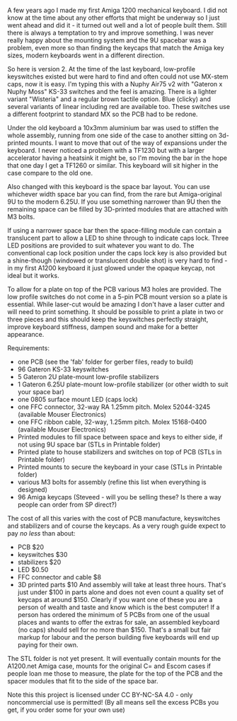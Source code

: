 A few years ago I made my first Amiga 1200 mechanical keyboard. I did not know at the time about any other efforts that might be underway so I just went ahead and did it - it turned out well and a lot of people built them. Still there is always a temptation to try and improve something. I was never really happy about the mounting system and the 9U spacebar was a problem, even more so than finding the keycaps that match the Amiga key sizes, modern keyboards went in a different direction.

So here is version 2. At the time of the last keyboard, low-profile keyswitches existed but were hard to find and often could not use MX-stem caps, now it is easy. I'm typing this with a Nuphy Air75 v2 with "Gateron x Nuphy Moss" KS-33 switches and the feel is amazing. There is a lighter variant "Wisteria" and a regular brown tactile option. Blue (clicky) and several variants of linear including red are available too. These switches use a different footprint to standard MX so the PCB had to be redone.

Under the old keyboard a 10x3mm aluminium bar was used to stiffen the whole assembly, running from one side of the case to another sitting on 3d-printed mounts. I want to move that out of the way of expansions under the keyboard. I never noticed a problem with a TF1230 but with a larger accelerator having a heatsink it might be, so I'm moving the bar in the hope that one day I get a TF1260 or similar. This keyboard will sit higher in the case compare to the old one.

Also changed with this keyboard is the space bar layout. You can use whichever width space bar you can find, from the rare but Amiga-original 9U to the modern 6.25U. If you use something narrower than 9U then the remaining space can be filled by 3D-printed modules that are attached with M3 bolts.

If using a narrower space bar then the space-filling module can contain a translucent part to allow a LED to shine through to indicate caps lock. Three LED positions are provided to suit whatever you want to do. The conventional cap lock position under the caps lock key is also provided but a shine-though (windowed or translucent double shot) is very hard to find - in my first A1200 keyboard it just glowed under the opaque keycap, not ideal but it works.

To allow for a plate on top of the PCB various M3 holes are provided. The low profile switches do not come in a 5-pin PCB mount version so a plate is essential. While laser-cut would be amazing I don't have a laser cutter and will need to print something. It should be possible to print a plate in two or three pieces and this should keep the keyswitches perfectly straight, improve keyboard stiffness, dampen sound and make for a better appearance.

Requirements:
- one PCB (see the 'fab' folder for gerber files, ready to build)
- 96 Gateron KS-33 keyswitches
- 5 Gateron 2U plate-mount low-profile stabilizers
- 1 Gateron 6.25U plate-mount low-profile stabilizer (or other width to suit your space bar)
- one 0805 surface mount LED (caps lock)
- one FFC connector, 32-way RA 1.25mm pitch. Molex 52044-3245 (available Mouser Electronics)
- one FFC ribbon cable, 32-way, 1.25mm pitch. Molex 15168-0400 (available Mouser Electronics)
- Printed modules to fill space between space and keys to either side, if not using 9U space bar (STLs in Printable folder)
- Printed plate to house stabilizers and switches on top of PCB (STLs in Printable folder)
- Printed mounts to secure the keyboard in your case (STLs in Printable folder)
- various M3 bolts for assembly (refine this list when everything is designed)
 - 96 Amiga keycaps (Steveed - will you be selling these? Is there a way people can order from SP direct?)
 
The cost of all this varies with the cost of PCB manufacture, keyswitches and stabilizers and of course the keycaps. As a very rough guide expect to pay *no less* than about:
- PCB $20
- keyswitches $30
- stabilizers $20
- LED $0.50
- FFC connector and cable $8
- 3D printed parts $10
And assembly will take at least three hours. That's just under $100 in parts alone and does not even count a quality set of keycaps at around $150. Clearly if you want one of these you are a person of wealth and taste and know which is the best computer! If a person has ordered the minimum of 5 PCBs from one of the usual places and wants to offer the extras for sale, an assembled keyboard (no caps) should sell for no more than $150. That's a small but fair markup for labour and the person building five keyboards will end up paying for their own.

The STL folder is not yet present. It will eventually contain mounts for the A1200.net Amiga case, mounts for the original C= and Escom cases if people loan me those to measure, the plate for the top of the PCB and the spacer modules that fit to the side of the space bar.

Note this this project is licensed under CC BY-NC-SA 4.0 - only noncommercial use is permitted! (By all means sell the excess PCBs you get, if you order some for your own use)